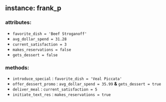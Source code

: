 ## instance: frank_p

### attributes:
- `favorite_dish = 'Beef Stroganoff'`
- `avg_dollar_spend = 31.28`
- `current_satisfaction = 3`
- `makes_reservations = false`
- `gets_dessert = false`

### methods:
- `introduce_special` : `favorite_dish = 'Veal Piccata'`
- `offer_dessert_promo` : `avg_dollar_spend = 35.99` **&** `gets_dessert = true`
- `deliver_meal` : `current_satisfaction = 5`
- `initiate_text_res` : `makes_reservations = true`
